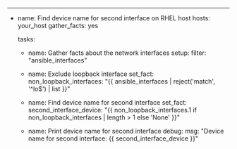 ---
- name: Find device name for second interface on RHEL host
  hosts: your_host
  gather_facts: yes

  tasks:
    - name: Gather facts about the network interfaces
      setup:
        filter: "ansible_interfaces"

    - name: Exclude loopback interface
      set_fact:
        non_loopback_interfaces: "{{ ansible_interfaces | reject('match', '^lo$') | list }}"

    - name: Find device name for second interface
      set_fact:
        second_interface_device: "{{ non_loopback_interfaces.1 if non_loopback_interfaces | length > 1 else 'None' }}"

    - name: Print device name for second interface
      debug:
        msg: "Device name for second interface: {{ second_interface_device }}"
